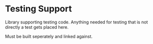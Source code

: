 # Testing Support

Library supporting testing code. Anything needed for testing that is not directly a test gets placed here.

Must be built seperately and linked against.
